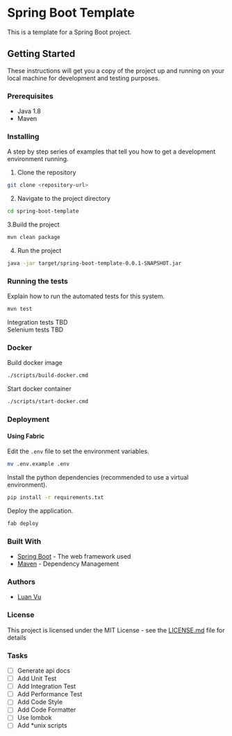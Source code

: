 # Spring Boot Template

This is a template for a Spring Boot project.

## Getting Started

These instructions will get you a copy of the project up and running on your local machine for development and testing purposes.

### Prerequisites

- Java 1.8
- Maven

### Installing

A step by step series of examples that tell you how to get a development environment running.

1. Clone the repository
```sh
git clone <repository-url>
```

2. Navigate to the project directory
```sh
cd spring-boot-template
```

3.Build the project
```sh
mvn clean package
```

4. Run the project
```sh
java -jar target/spring-boot-template-0.0.1-SNAPSHOT.jar
```

### Running the tests

Explain how to run the automated tests for this system.
```sh
mvn test
```

Integration tests TBD  
Selenium tests TBD

### Docker

Build docker image
```sh
./scripts/build-docker.cmd
```

Start docker container
```sh
./scripts/start-docker.cmd
```

### Deployment

#### Using Fabric

Edit the `.env` file to set the environment variables.

```sh
mv .env.example .env
```

Install the python dependencies (recommended to use a virtual environment).

```sh
pip install -r requirements.txt
```

Deploy the application.

```sh
fab deploy
```

### Built With

* [Spring Boot](https://spring.io/projects/spring-boot) - The web framework used
* [Maven](https://maven.apache.org/) - Dependency Management

### Authors

* [Luan Vu](https://luanvv.com/)

### License

This project is licensed under the MIT License - see the [LICENSE.md](LICENSE.md) file for details

### Tasks

- [ ] Generate api docs
- [ ] Add Unit Test
- [ ] Add Integration Test
- [ ] Add Performance Test
- [ ] Add Code Style
- [ ] Add Code Formatter
- [ ] Use lombok
- [ ] Add *unix scripts
